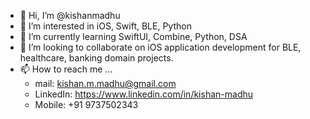 - 👋 Hi, I’m @kishanmadhu
- 👀 I’m interested in iOS, Swift, BLE, Python
- 🌱 I’m currently learning SwiftUI, Combine, Python, DSA
- 💞️ I’m looking to collaborate on iOS application development for BLE, healthcare, banking domain projects.
- 📫 How to reach me ...
  - mail: kishan.m.madhu@gmail.com
  - LinkedIn: https://www.linkedin.com/in/kishan-madhu
  - Mobile: +91 9737502343

<!---
kishanmadhu/kishanmadhu is a ✨ special ✨ repository because its `README.md` (this file) appears on your GitHub profile.
You can click the Preview link to take a look at your changes.
--->
